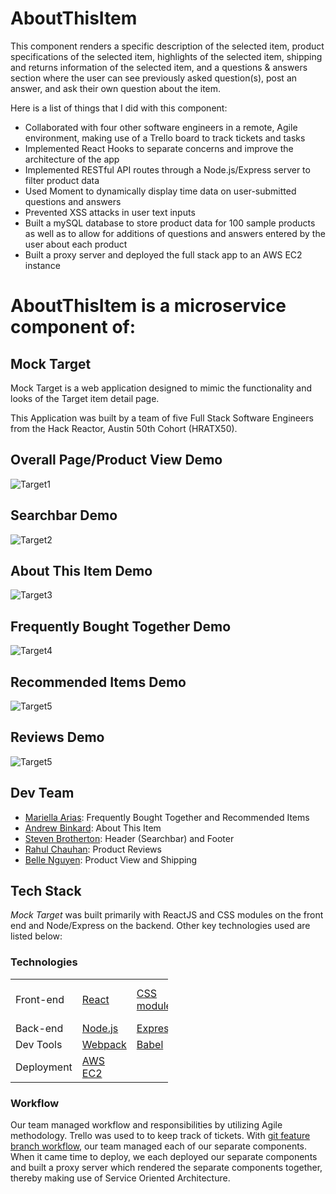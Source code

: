 # AboutThisItem

This component renders a specific description of the selected item, product specifications of the selected item, highlights of the selected item, shipping and returns information of the selected item, and a questions & answers section where the user can see previously asked question(s), post an answer, and ask their own question about the item.

Here is a list of things that I did with this component:
* Collaborated with four other software engineers in a remote, Agile environment, making use of a Trello board to track tickets and tasks
* Implemented React Hooks to separate concerns and improve the architecture of the app
* Implemented RESTful API routes through a Node.js/Express server to filter product data
* Used Moment to dynamically display time data on user-submitted questions and answers
* Prevented XSS attacks in user text inputs
* Built a mySQL database to store product data for 100 sample products as well as to allow for additions of questions and answers entered by the user about each product
* Built a proxy server and deployed the full stack app to an AWS EC2 instance


# AboutThisItem is a microservice component of:

## Mock Target
Mock Target is a web application designed to mimic the functionality and looks of the Target item detail page.

This Application was built by a team of five Full Stack Software Engineers from the Hack Reactor, Austin 50th Cohort (HRATX50).

## Overall Page/Product View Demo
![Target1](https://github.com/RetailClone/AboutThisItem/blob/master/Overall.gif)

## Searchbar Demo
![Target2](https://github.com/RetailClone/AboutThisItem/blob/master/searchbar.gif)

## About This Item Demo
![Target3](https://github.com/RetailClone/AboutThisItem/blob/master/AboutThisItem.gif)

## Frequently Bought Together Demo
![Target4](https://github.com/RetailClone/AboutThisItem/blob/master/FreqBought.gif)

## Recommended Items Demo
![Target5](https://github.com/RetailClone/AboutThisItem/blob/master/recommended.gif)

## Reviews Demo
![Target5](https://github.com/RetailClone/AboutThisItem/blob/master/reviews.gif)

## Dev Team

  * [Mariella Arias]: Frequently Bought Together and Recommended Items
  * [Andrew Binkard]: About This Item
  * [Steven Brotherton]: Header (Searchbar) and Footer
  * [Rahul Chauhan]: Product Reviews
  * [Belle Nguyen]: Product View and Shipping

## Tech Stack 
*Mock Target* was built primarily with ReactJS and CSS modules on the front end and Node/Express on the backend. Other key technologies used are listed below: 

### Technologies

<table style="width:50%">
  <tr>
    <td class="subheading">Front-end</td>
    <td><a href="https://reactjs.org/">React</a></td>
    <td><a href="https://create-react-app.dev/docs/adding-a-css-modules-stylesheet/">CSS modules</a></td>
    <td><a href="https://github.com/airbnb/javascript">AirBnB style guide</a></td>
  </tr>
  <tr rowspan="2">
    <td class="subheading">Back-end</td>
    <td><a href="http://nodejs.org">Node.js</a></td> 
    <td><a href="http://expressjs.com">Express</a></td>
    <td><a href="https://www.mysql.com/">mySQL</a></td>
  </tr>
  <tr>
      <td class="subheading">Dev Tools</td>
      <td><a href="https://webpack.js.org/">Webpack</a></td>
      <td><a href="https://babeljs.io/">Babel</a></td>
      <td><a href="https://www.npmjs.com/">NPM</a></td>
    </tr>
 <tr>
      <td class="subheading">Deployment</td>
      <td><a href="https://aws.amazon.com/ec2/">AWS EC2</a></td>
    </tr>
</table>

### Workflow
Our team managed workflow and responsibilities by utilizing Agile methodology. Trello was used to to keep track of tickets. With <a href="https://www.atlassian.com/git/tutorials/comparing-workflows/feature-branch-workflow">git feature branch workflow</a>, our team managed each of our separate components. When it came time to deploy, we each deployed our separate components and built a proxy server which rendered the separate components together, thereby making use of Service Oriented Architecture. 

[//]: # (These are reference links used in the body of this note and get stripped out when the markdown processor does its job. There is no need to format nicely because it shouldn't be seen. Thanks SO - http://stackoverflow.com/questions/4823468/store-comments-in-markdown-syntax)


   [Mariella Arias]: <https://github.com/Mariella-Arias>
   [Andrew Binkard]: <https://github.com/andrewbinkard>
   [Steven Brotherton]: <https://github.com/SMbrobot10>
   [Rahul Chauhan]: <https://github.com/RahulJung>
   [Belle Nguyen]: <https://github.com/BelleNg>

